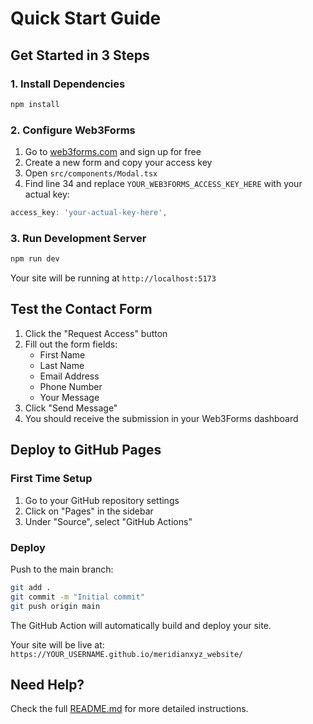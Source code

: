 # Quick Start Guide

## Get Started in 3 Steps

### 1. Install Dependencies

```bash
npm install
```

### 2. Configure Web3Forms

1. Go to [web3forms.com](https://web3forms.com) and sign up for free
2. Create a new form and copy your access key
3. Open `src/components/Modal.tsx`
4. Find line 34 and replace `YOUR_WEB3FORMS_ACCESS_KEY_HERE` with your actual key:

```typescript
access_key: 'your-actual-key-here',
```

### 3. Run Development Server

```bash
npm run dev
```

Your site will be running at `http://localhost:5173`

## Test the Contact Form

1. Click the "Request Access" button
2. Fill out the form fields:
   - First Name
   - Last Name
   - Email Address
   - Phone Number
   - Your Message
3. Click "Send Message"
4. You should receive the submission in your Web3Forms dashboard

## Deploy to GitHub Pages

### First Time Setup

1. Go to your GitHub repository settings
2. Click on "Pages" in the sidebar
3. Under "Source", select "GitHub Actions"

### Deploy

Push to the main branch:

```bash
git add .
git commit -m "Initial commit"
git push origin main
```

The GitHub Action will automatically build and deploy your site.

Your site will be live at: `https://YOUR_USERNAME.github.io/meridianxyz_website/`

## Need Help?

Check the full [README.md](./README.md) for more detailed instructions.
